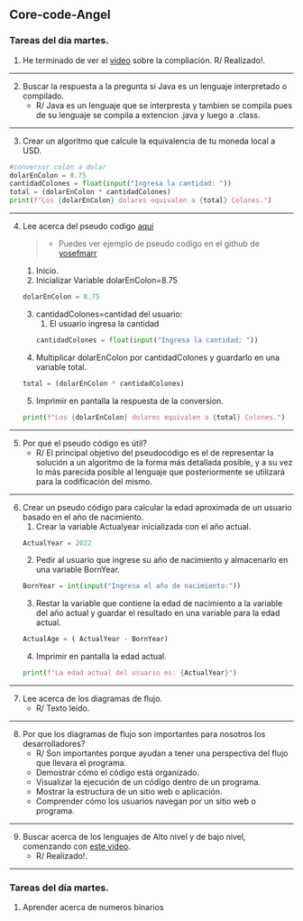 ## Core-code-Angel
### Tareas del día martes.
1. He terminado de ver el [video](https://www.youtube.com/watch?v=JNMy969SjyU&ab_channel=BGZDevTips "Compliacion y transpilación") sobre la compliación.
   R/ Realizado!.
---
2. Buscar la respuesta a la pregunta si Java es un lenguaje interpretado o compilado.
    * R/ Java es un lenguaje que se interpresta y tambien se compila pues de su lenguaje se compila a extencion .java y luego a .class.
---
3. Crear un algoritmo que calcule la equivalencia de tu moneda local a USD.

 ```python
#conversor colon a dolar
dolarEnColon = 8.75
cantidadColones = float(input("Ingresa la cantidad: "))
total = (dolarEnColon * cantidadColones)
print(f"Los {dolarEnColon} dolares equivalen a {total} Colones.")
```
---
4. Lee acerca del pseudo codigo [aqui](https://www.freecodecamp.org/news/what-is-pseudocode-in-programming/ "Aprende we")
    >* Puedes ver ejemplo de pseudo codigo en el github de [yosefmarr](https://github.com/corecodeio/bootcamp-from-scratch/blob/main/src/technologies/2022/week1/resources/PSEUDOCODE.md "Ejemplos de Pseudo Codigo") <br>
    1. Inicio.
    2. Inicializar Variable dolarEnColon=8.75 
    ```python
    dolarEnColon = 8.75
    ```
    3. cantidadColones=cantidad del usuario:
        1. El usuario ingresa la cantidad
        ```python
        cantidadColones = float(input("Ingresa la cantidad: "))
        ```
    4. Multiplicar dolarEnColon por cantidadColones y guardarlo en una variable total.
    ```python
    total = (dolarEnColon * cantidadColones)
    ```
    5. Imprimir en pantalla la respuesta de la conversion.
    ```python
    print(f"Los {dolarEnColon} dolares equivalen a {total} Colones.")
    ```
---
5. Por qué el pseudo código es útil?
    * R/
    El principal objetivo del pseudocódigo es el de representar la solución a un algoritmo de la forma más detallada posible, y a su vez lo más parecida posible al lenguaje que posteriormente se utilizará para la codificación del mismo.
---
6. Crear un pseudo código para calcular la edad aproximada de un usuario basado en el año de nacimiento.
    1. Crear la variable Actualyear inicializada con el año actual.
    ```python
    ActualYear = 2022
    ```
    2. Pedir al usuario que ingrese su año de nacimiento y almacenarlo en una variable BornYear.
    ```python
    BornYear = int(input("Ingresa el año de nacimiento:"))
    ```
    3. Restar la variable que contiene la edad de nacimiento a la variable del año actual y guardar el resultado en una variable para la edad actual.
    ```python
    ActualAge = ( ActualYear - BornYear)
    ```
    4. Imprimir en pantalla la edad actual.
    ```python
    print(f"La edad actual del usuario es: {ActualYear}")
    ```
---
7. Lee acerca de los diagramas de flujo.
    * R/ Texto leido.
---
8. Por que los diagramas de flujo son importantes para nosotros los desarrolladores?
    * R/ Son importantes porque ayudan a tener una perspectiva del flujo que llevara el programa.
    * Demostrar cómo el código está organizado.
    * Visualizar la ejecución de un código dentro de un programa.
    * Mostrar la estructura de un sitio web o aplicación.
    * Comprender cómo los usuarios navegan por un sitio web o programa.
---
9. Buscar acerca de los lenguajes de Alto nivel y de bajo nivel, comenzando con [este video](https://www.youtube.com/watch?v=1vRPOp5p-qs&ab_channel=EliasTheProfe "Comienza a aprender").
    * R/ Realizado!.
---
### Tareas del día martes.
1. Aprender acerca de numeros binarios
